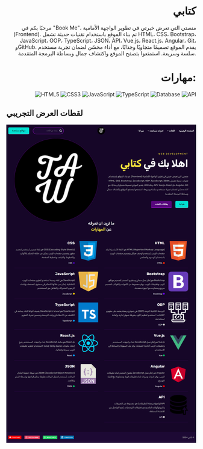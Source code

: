 <h1 align="right">كتابي</h1>
<p align="right">
    مرحبًا بكم في "Book Me"، منصتي التي تعرض خبرتي في تطوير الواجهة الأمامية (Frontend). تم بناء الموقع باستخدام تقنيات حديثة تشمل HTML، CSS، Bootstrap، JavaScript، OOP، TypeScript، JSON، API، Vue.js، React.js، Angular، Git، وGitHub. يقدم الموقع تصميمًا متجاوبًا وجذابًا، مع أداء محسّن لضمان تجربة مستخدم سلسة وسريعة. استمتعوا بتصفح الموقع واكتشاف جمال وبساطة البرمجة المتقدمة.
</p>

<h1 align="right">مهارات:</h1>
<p align="right">
  <img src="https://upload.wikimedia.org/wikipedia/commons/6/61/HTML5_logo_and_wordmark.svg" alt="HTML5" width="70" height="70"/>
  <img src="https://upload.wikimedia.org/wikipedia/commons/d/d5/CSS3_logo_and_wordmark.svg" alt="CSS3" width="70" height="70"/>
  <img src="https://upload.wikimedia.org/wikipedia/commons/6/6a/JavaScript-logo.png" alt="JavaScript" width="55" height="55"/>
  <img src="https://upload.wikimedia.org/wikipedia/commons/4/4c/Typescript_logo_2020.svg" alt="TypeScript" width="55" height="55"/>
    <img src="https://cdn-icons-png.flaticon.com/512/136/136525.png" alt="Database" width="55" height="55"/>
  <img src="https://img.icons8.com/ios-filled/50/000000/database-restore.png" alt="API" width="55" height="55"/>
</p>

<h2>لقطات العرض التجريبي</h2>
<img src="./src/assets/image/image-design.png">
